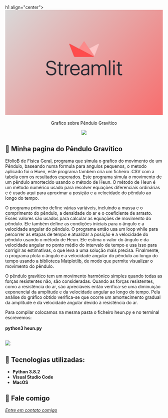 h1 align="center">
    <img width="600" src="streamlit.jpg" />
</h1>


<p align="center">
Grafico sobre Pêndulo Gravítico
</p>

<p align="center">
    <img src="small-angle.gif" ></p>

📌 Minha pagina do Pêndulo Gravítico
------------------
EfolioB de Física Geral, programa que simula o grafico do movimento de um Pêndulo, baseando numa formula para angulos pequenos, o metodo aplicado foi o Huen, este programa também cria um ficheiro .CSV com a tabela com os resultados esperados.
Este programa simula o movimento de um pêndulo amortecido usando o método de Heun. O método de Heun é um método numérico usado para resolver equações diferenciais ordinárias e é usado aqui para aproximar a posição e a velocidade do pêndulo ao longo do tempo.

O programa primeiro define várias variáveis, incluindo a massa e o comprimento do pêndulo, a densidade do ar e o coeficiente de arrasto. Esses valores são usados ​​para calcular as equações de movimento do pêndulo. Ele também define as condições iniciais para o ângulo e a velocidade angular do pêndulo.
O programa então usa um loop while para percorrer as etapas de tempo e atualizar a posição e a velocidade do pêndulo usando o método de Heun. Ele estima o valor do ângulo e da velocidade angular no ponto médio do intervalo de tempo e usa isso para corrigir as estimativas, o que leva a uma solução mais precisa.
Finalmente, o programa plota o ângulo e a velocidade angular do pêndulo ao longo do tempo usando a biblioteca Matplotlib, de modo que permite visualizar o movimento do pêndulo.

O pêndulo gravítico tem um movimento harmónico simples quando todas as forças resistentes não, são consideradas.
Quando as forças resistentes, como a resistência do ar, são apreciáveis então verifica-se uma diminuição exponencial da amplitude e da velocidade angular ao longo do tempo.
Pela análise do gráfico obtido verifica-se que ocorre um amortecimento gradual da amplitude e da velocidade angular devido à resistência do ar. 
 
Para compilar colocamos na mesma pasta o ficheiro heun.py e no terminal escrevemos:<br>
<br>
<strong>python3 heun.py</strong><br>
<br>

<img src="streamlitgrafico.jpg" >



🔧 Tecnologias utilizadas:
------------------

- <strong>Python 3.8.2</strong>
- <strong>Visual Studio Code</strong>
- <strong>MacOS</strong>

💬 Fale comigo
------------------
[*Entre em contato comigo*](https://www.linkedin.com/in/ivo-baptista-3712144/)
























